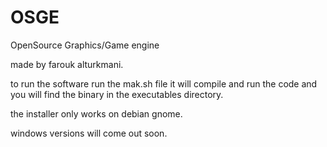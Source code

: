 # OSGE
OpenSource Graphics/Game engine

made by farouk alturkmani.

to run the software run the mak.sh file it will compile and run the code and you will find the binary in the executables directory.

the installer only works on debian gnome.

windows versions will come out soon.
